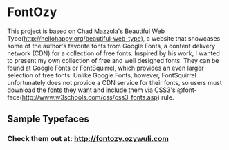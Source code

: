 # FontOzy

This project is based on Chad Mazzola's Beautiful Web Type(http://hellohappy.org/beautiful-web-type), a website that showcases some of the author's favorite fonts from Google Fonts, a content delivery network (CDN) for a collection of free fonts. Inspired by his work, I wanted to present my own collection of free and well designed fonts. They can be found at Google Fonts or FontSquirrel, which provides an even larger selection of free fonts. Unlike Google Fonts, however, FontSquirrel unfortunately does not provide a CDN service for their fonts, so users must download the fonts they want and include them via CSS3's @font-face(http://www.w3schools.com/css/css3_fonts.asp) rule.

## Sample Typefaces

### Check them out at: http://fontozy.ozywuli.com
